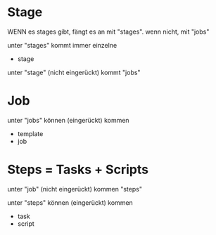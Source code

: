 
# Stage

WENN es stages gibt, fängt es an mit "stages". wenn nicht, mit "jobs"

unter "stages" kommt immer einzelne 
- stage

unter "stage" (nicht eingerückt) kommt "jobs"


# Job

unter "jobs" können (eingerückt) kommen
- template
- job


# Steps = Tasks + Scripts

unter "job" (nicht eingerückt) kommen "steps"      <!-- HINWEIS: Jobs können parallel laufen; Steps in einem Job laufen sequenziell !!! -->

unter "steps" können (eingerückt) kommen
- task
- script